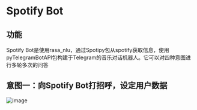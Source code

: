 # Spotify Bot
## 功能
Spotify Bot是使用rasa_nlu，通过Spotipy包从spotify获取信息，使用pyTelegramBotAPI包构建于Telegram的音乐对话机器人。它可以对四种意图进行多轮多次的问答
## 意图一：向Spotify Bot打招呼，设定用户数据
![image](https://github.com/IRIS999999/Spotipy-Bot/gifs/greet.gif)

